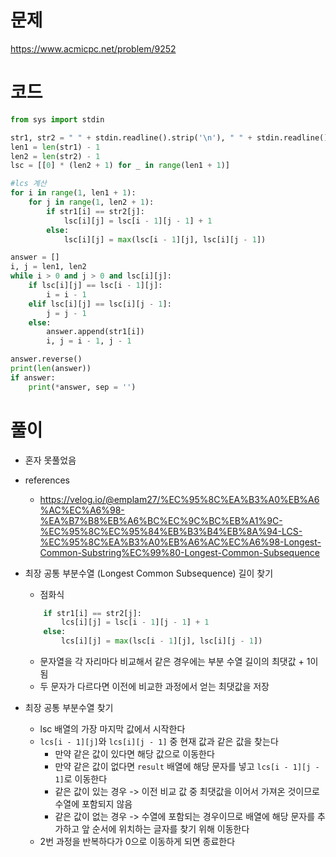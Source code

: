# 문제
https://www.acmicpc.net/problem/9252

# 코드
```python
from sys import stdin

str1, str2 = " " + stdin.readline().strip('\n'), " " + stdin.readline().strip('\n')
len1 = len(str1) - 1
len2 = len(str2) - 1
lsc = [[0] * (len2 + 1) for _ in range(len1 + 1)]

#lcs 계산
for i in range(1, len1 + 1):
    for j in range(1, len2 + 1):
        if str1[i] == str2[j]:
            lsc[i][j] = lsc[i - 1][j - 1] + 1
        else:
            lsc[i][j] = max(lsc[i - 1][j], lsc[i][j - 1])

answer = []
i, j = len1, len2
while i > 0 and j > 0 and lsc[i][j]:
    if lsc[i][j] == lsc[i - 1][j]:
        i = i - 1
    elif lsc[i][j] == lsc[i][j - 1]:
        j = j - 1
    else:
        answer.append(str1[i])
        i, j = i - 1, j - 1

answer.reverse()
print(len(answer))
if answer:
    print(*answer, sep = '')
```

# 풀이
- 혼자 못풀었음
- references
	- https://velog.io/@emplam27/%EC%95%8C%EA%B3%A0%EB%A6%AC%EC%A6%98-%EA%B7%B8%EB%A6%BC%EC%9C%BC%EB%A1%9C-%EC%95%8C%EC%95%84%EB%B3%B4%EB%8A%94-LCS-%EC%95%8C%EA%B3%A0%EB%A6%AC%EC%A6%98-Longest-Common-Substring%EC%99%80-Longest-Common-Subsequence
- 최장 공통 부분수열 (Longest Common Subsequence) 길이 찾기
	- 점화식
	```python
		if str1[i] == str2[j]:
			lcs[i][j] = lsc[i - 1][j - 1] + 1
		else:
			lcs[i][j] = max(lsc[i - 1][j], lsc[i][j - 1])
	```

	- 문자열을 각 자리마다 비교해서 같은 경우에는 부분 수열 길이의 최댓값 + 1이 됨
	- 두 문자가 다르다면 이전에 비교한 과정에서 얻는 최댓값을 저장
- 최장 공통 부분수열 찾기
	- lsc 배열의 가장 마지막 값에서 시작한다
	- `lcs[i - 1][j]`와 `lcs[i][j - 1]` 중 현재 값과 같은 값을 찾는다
		- 만약 같은 값이 있다면 해당 값으로 이동한다
		- 만약 같은 값이 없다면 `result` 배열에 해당 문자를 넣고 `lcs[i - 1][j - 1]`로 이동한다
		- 같은 값이 있는 경우 -> 이전 비교 값 중 최댓값을 이어서 가져온 것이므로 수열에 포함되지 않음
		- 같은 값이 없는 경우 -> 수열에 포함되는 경우이므로 배열에 해당 문자를 추가하고 앞 순서에 위치하는 글자를 찾기 위해 이동한다
	- 2번 과정을 반복하다가 0으로 이동하게 되면 종료한다